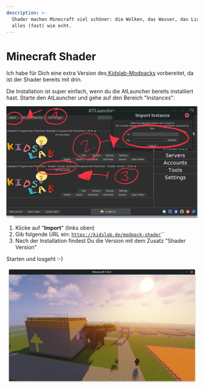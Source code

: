 ```yaml
---
description: >-
  Shader machen Minecraft viel schöner: die Wolken, das Wasser, das Licht -
  alles (fast) wie echt.
---
```


# Minecraft Shader

Ich habe für Dich eine extra Version des[ Kidslab-Modpacks](installation.md) vorbereitet, da ist der Shader bereits mit drin.

Die Installation ist super einfach, wenn du die AtLauncher bereits installiert hast. Starte den AtLauncher und gehe auf den Bereich "Instances":

![](../../.gitbook/assets/atlauncher-shader.png)

1. Klicke auf "**Import**" \(links oben\)
2. Gib folgende URL ein: [`https://kidslab.de/modpack-shader`](https://kidslab.de/modpack-shader)\`\`
3. Nach der Installation findest Du die Version mit dem Zusatz "Shader Version"

Starten und losgeht :-\)

![](../../.gitbook/assets/atlauncher-shader-demo.png)







